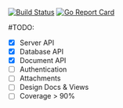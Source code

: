 [![Build Status](https://travis-ci.org/pupizoid/gocouch.svg?branch=master)](https://travis-ci.org/pupizoid/gocouch)
[![Go Report Card](https://goreportcard.com/badge/github.com/pupizoid/gocouch)](https://goreportcard.com/report/github.com/pupizoid/gocouch)

#TODO:
- [x] Server API
- [x] Database API
- [x] Document API
- [ ] Authentication
- [ ] Attachments
- [ ] Design Docs & Views
- [ ] Coverage > 90%

